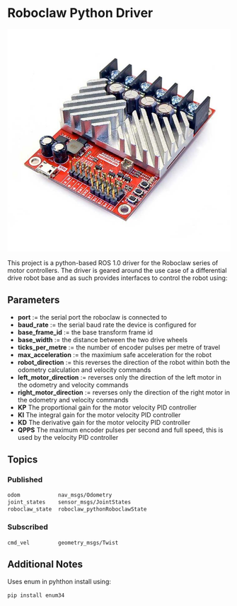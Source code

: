 # Roboclaw Python Driver

![LD19](images/roboclaw.jpeg)

This project is a python-based ROS 1.0 driver for the Roboclaw series of motor controllers. The driver is geared around the use case of a differential drive robot base and as such provides interfaces to control the robot using:

## Parameters

* **port** := the serial port the roboclaw is connected to
* **baud_rate** := the serial baud rate the device is configured for
* **base_frame_id** := the base transform frame id
* **base_width** := the distance between the two drive wheels
* **ticks_per_metre** := the number of encoder pulses per metre of travel
* **max_acceleration** := the maximium safe acceleration for the robot
* **robot_direction** := this reverses the direction of the robot within both the odometry calculation and velocity commands
* **left_motor_direction** := reverses only the direction of the left motor in the odometry and velocity commands
* **right_motor_direction** := reverses only the direction of the right motor in the odometry and velocity commands
* **KP** The proportional gain for the motor velocity PID controller
* **KI** The integral gain for the motor velocity PID controller
* **KD** The derivative gain for the motor velocity PID controller
* **QPPS** The maximum encoder pulses per second and full speed, this is used by the velocity PID controller

## Topics

### Published

```
odom            nav_msgs/Odometry
joint_states    sensor_msgs/JointStates
roboclaw_state  roboclaw_pythonRoboclawState
```

### Subscribed

```
cmd_vel         geometry_msgs/Twist
```

## Additional Notes

Uses enum in pyhthon install using:

```
pip install enum34
```
